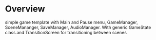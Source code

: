 # Overview

simple game template with Main and Pause menu, GameManager, SceneMananger, SaveManager, AudioManager. With generic GameState class and TransitionScreen for transitioning between scenes
